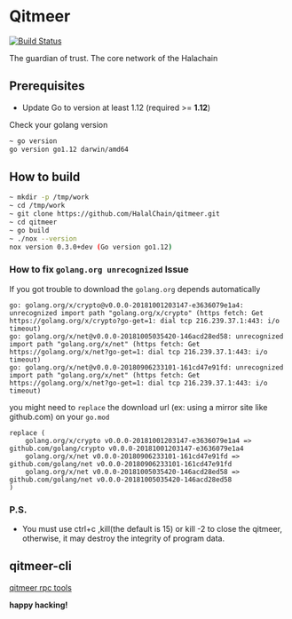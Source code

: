 # Qitmeer

[![Build Status](https://travis-ci.com/HalalChain/qitmeer.svg?token=DzCFNC6nhEqPc89sq1nd&branch=master)](https://travis-ci.com/HalalChain/qitmeer)


The guardian of trust. The core network of the Halachain

##  Prerequisites

- Update Go to version at least 1.12 (required >= **1.12**)

Check your golang version

```bash
~ go version
go version go1.12 darwin/amd64
```

## How to build

```bash
~ mkdir -p /tmp/work
~ cd /tmp/work
~ git clone https://github.com/HalalChain/qitmeer.git
~ cd qitmeer
~ go build
~ ./nox --version
nox version 0.3.0+dev (Go version go1.12)
```

### How to fix `golang.org unrecognized` Issue

If you got trouble to download the `golang.org` depends automatically

```
go: golang.org/x/crypto@v0.0.0-20181001203147-e3636079e1a4: unrecognized import path "golang.org/x/crypto" (https fetch: Get https://golang.org/x/crypto?go-get=1: dial tcp 216.239.37.1:443: i/o timeout)
go: golang.org/x/net@v0.0.0-20181005035420-146acd28ed58: unrecognized import path "golang.org/x/net" (https fetch: Get https://golang.org/x/net?go-get=1: dial tcp 216.239.37.1:443: i/o timeout)
go: golang.org/x/net@v0.0.0-20180906233101-161cd47e91fd: unrecognized import path "golang.org/x/net" (https fetch: Get https://golang.org/x/net?go-get=1: dial tcp 216.239.37.1:443: i/o timeout)
```

you might need to `replace` the download url (ex: using a mirror site like github.com) on your `go.mod`

```
replace (
	golang.org/x/crypto v0.0.0-20181001203147-e3636079e1a4 => github.com/golang/crypto v0.0.0-20181001203147-e3636079e1a4
	golang.org/x/net v0.0.0-20180906233101-161cd47e91fd => github.com/golang/net v0.0.0-20180906233101-161cd47e91fd
	golang.org/x/net v0.0.0-20181005035420-146acd28ed58 => github.com/golang/net v0.0.0-20181005035420-146acd28ed58
)
```

### P.S.
* You must use ctrl+c ,kill(the default is 15) or kill -2 to close the qitmeer, otherwise, it may destroy the integrity of program data.

## qitmeer-cli

[qitmeer rpc tools](https://github.com/HalalChain/qitmeer-cli)

**happy hacking!**
